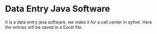 # Data Entry Java Software
 It is a data entry java software, we make it for a call center in sylhet. Here the entries will be saved in a Excel file.
